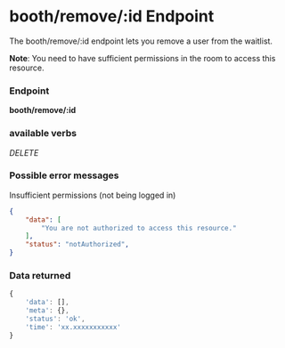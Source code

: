 # booth/remove/:id Endpoint

The booth/remove/:id endpoint lets you remove a user from the waitlist.

**Note**: You need to have sufficient permissions in the room to access this resource.

### Endpoint

**booth/remove/:id**

### available verbs

_DELETE_

### Possible error messages

Insufficient permissions (not being logged in)
```json
{
    "data": [
        "You are not authorized to access this resource."
    ],
    "status": "notAuthorized",
}
```

### Data returned

```js
{
    'data': [],
    'meta': {},
    'status': 'ok',
    'time': 'xx.xxxxxxxxxxx'
}
```